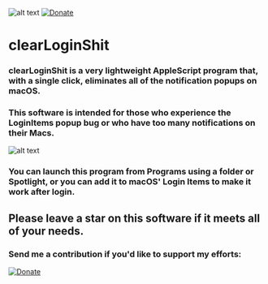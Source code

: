 ![alt text](https://img.shields.io/badge/Release-Stable-green)
[![Donate](https://img.shields.io/badge/Donate-PayPal-blue.svg)](https://paypal.com/karolpszo)
# clearLoginShit
### clearLoginShit is a very lightweight AppleScript program that, with a single click, eliminates all of the notification popups on macOS.
### This software is intended for those who experience the LoginItems popup bug or who have too many notifications on their Macs.

![alt text](https://i.imgur.com/mnm2GrD.png)

### You can launch this program from Programs using a folder or Spotlight, or you can add it to macOS' Login Items to make it work after login.
## Please leave a star on this software if it meets all of your needs.

### Send me a contribution if you'd like to support my efforts: 
[![Donate](https://img.shields.io/badge/Donate-PayPal-blue.svg)](https://paypal.com/karolpszo)
